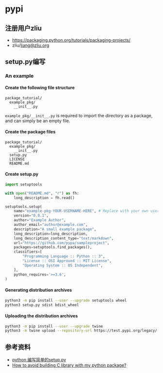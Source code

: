 # pypi

## 注册用户zliu
* https://packaging.python.org/tutorials/packaging-projects/
* zliu/liang@zliu.org

## setup.py编写

### An example

#### Create the following file structure

```
package_tutorial/
  example_pkg/
    __init__.py
```

`example_pkg/__init__.py` is required to import the directory as a package, and can simply be an empty file.

#### Create the package files

```
package_tutorial/
  example_pkg/
    __init__.py
  setup.py
  LICENSE
  README.md
```

#### Create setup.py

```python
import setuptools

with open("README.md", "r") as fh:
    long_description = fh.read()

setuptools.setup(
    name="example-pkg-YOUR-USERNAME-HERE", # Replace with your own username
    version="0.0.1",
    author="Example Author",
    author_email="author@example.com",
    description="A small example package",
    long_description=long_description,
    long_description_content_type="text/markdown",
    url="https://github.com/pypa/sampleproject",
    packages=setuptools.find_packages(),
    classifiers=[
        "Programming Language :: Python :: 3",
        "License :: OSI Approved :: MIT License",
        "Operating System :: OS Independent",
    ],
    python_requires='>=3.6',
)
```

#### Generating distribution archives

```sh
python3 -m pip install --user --upgrade setuptools wheel
python3 setup.py sdist bdist_wheel
```

#### Uploading the distribution archives

```sh
python3 -m pip install --user --upgrade twine
python3 -m twine upload --repository-url https://test.pypi.org/legacy/ dist/*
```

## 参考资料
* [python 编写简单的setup.py](https://www.cnblogs.com/lyrichu/p/6818008.html)
* [How to avoid building C library with my python package?](https://stackoverflow.com/questions/31380578/how-to-avoid-building-c-library-with-my-python-package)
